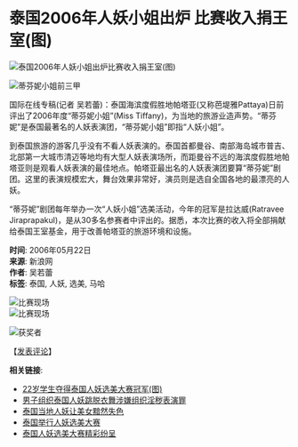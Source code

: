 # 泰国2006年人妖小姐出炉 比赛收入捐王室(图)

![泰国2006年人妖小姐出炉比赛收入捐王室(图)](http://image2.sina.com.cn/dy/w/2006-05-22/U1400P1T1D9934326F21DT20060522164150.jpg)

![蒂芬妮小姐前三甲](http://image2.sina.com.cn/dy/w/2006-05-22/U1400P1T1D9934326F23DT20060522164150.jpg)

国际在线专稿(记者 吴若蕾)：泰国海滨度假胜地帕塔亚(又称芭堤雅Pattaya)日前评出了2006年度“蒂芬妮小姐”(Miss Tiffany)，为当地的旅游业造声势。“蒂芬妮”是泰国最著名的人妖表演团，“蒂芬妮小姐”即指“人妖小姐”。

到泰国旅游的游客几乎没有不看人妖表演的。泰国首都曼谷、南部海岛城市普吉、北部第一大城市清迈等地均有大型人妖表演场所，而距曼谷不远的海滨度假胜地帕塔亚则是观看人妖表演的最佳地点。帕塔亚最出名的人妖表演团要算“蒂芬妮”剧团。这里的表演规模宏大，舞台效果非常好，演员则是选自全国各地的最漂亮的人妖。

“蒂芬妮”剧团每年举办一次“人妖小姐”选美活动，今年的冠军是拉达威(Ratravee Jiraprapakul)，是从30多名参赛者中评出的。据悉，本次比赛的收入将全部捐献给泰国王室基金，用于改善帕塔亚的旅游环境和设施。

**时间**: 2006年05月22日  
**来源**: 新浪网  
**作者**: 吴若蕾  
**标签**: 泰国, 人妖, 选美, 马哈

![比赛现场](http://image2.sina.com.cn/dy/images/xfrd_04.gif)  
![比赛现场](http://image2.sina.com.cn/dy/images/xfrd_04.gif)  

![获奖者](http://image2.sina.com.cn/dy/images/xfrd_03.gif)  

【[发表评论](http://comment4.news.sina.com.cn/comment/comment4.html?channel=gj&newsid=1-1-9934326&style=0)】 

**相关链接**:  
- [22岁学生夺得泰国人妖选美大赛冠军(图)](http://news.sina.com.cn/s/2006-05-22/07038988079s.shtml)  
- [男子组织泰国人妖跳脱衣舞涉嫌组织淫秽表演罪](http://news.sina.com.cn/s/2006-05-10/14308887874s.shtml)  
- [泰国当地人妖让美女黯然失色](http://news.sina.com.cn/s/p/2005-07-09/13397177974.shtml)  
- [泰国举行人妖选美大赛](http://news.sina.com.cn/s/2005-05-13/16026634780.shtml)  
- [泰国人妖选美大赛精彩纷呈](http://news.sina.com.cn/s/2005-05-08/16096581395.shtml)  
<!-- tcd_original_link https://news.sina.com.cn/w/2006-05-22/16248994192s.shtml -->
